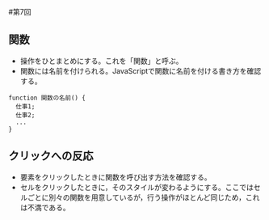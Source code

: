 #第7回

## 関数

+ 操作をひとまとめにする。これを「関数」と呼ぶ。
+ 関数には名前を付けられる。JavaScriptで関数に名前を付ける書き方を確認する。

```
function 関数の名前() {
  仕事1;
  仕事2;
  ...
}
```

## クリックへの反応

+ 要素をクリックしたときに関数を呼び出す方法を確認する。
+ セルをクリックしたときに，そのスタイルが変わるようにする。ここではセルごとに別々の関数を用意しているが，行う操作がほとんど同じため，これは不満である。
